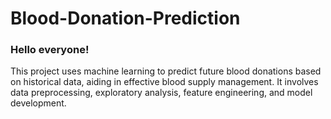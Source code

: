 # Blood-Donation-Prediction

### Hello everyone!

This project uses machine learning to predict future blood donations based on historical data, aiding in effective blood supply management. It involves data preprocessing, exploratory analysis, feature engineering, and model development.
